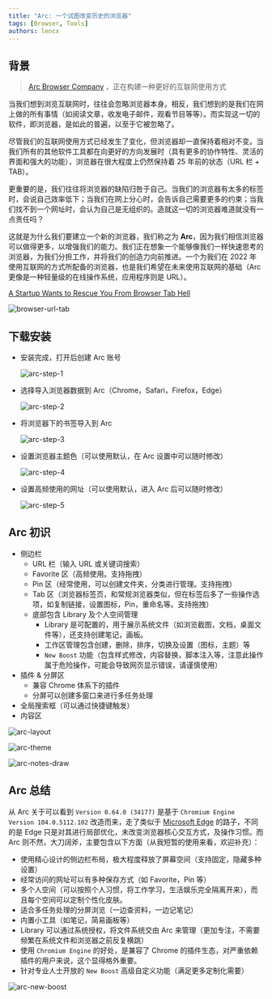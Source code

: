 ```yaml
---
title: "Arc: 一个试图改变历史的浏览器"
tags: [Browser, Tools]
authors: lencx
---
```


## 背景

> [Arc Browser Company](https://thebrowser.company/) ，正在构建一种更好的互联网使用方式

当我们想到浏览互联网时，往往会忽略浏览器本身。相反，我们想到的是我们在网上做的所有事情（如阅读文章，收发电子邮件，观看节目等等）。而实现这一切的软件，即浏览器，是如此的普遍，以至于它被忽略了。

尽管我们的互联网使用方式已经发生了变化，但浏览器却一直保持着相对不变。当我们所有的其他软件工具都在向更好的方向发展时（具有更多的协作特性、灵活的界面和强大的功能），浏览器在很大程度上仍然保持着 25 年前的状态（URL 栏 + TAB）。

更重要的是，我们往往将浏览器的缺陷归咎于自己。当我们的浏览器有太多的标签时，会说自己效率低下；当我们在网上分心时，会告诉自己需要更多的约束；当我们找不到一个网址时，会认为自己是无组织的。造就这一切的浏览器难道就没有一点责任吗？

这就是为什么我们要建立一个新的浏览器，我们称之为 **Arc**，因为我们相信浏览器可以做得更多，以增强我们的能力。我们正在想象一个能够像我们一样快速思考的浏览器，为我们分担工作，并将我们的创造力向前推进。一个为我们在 2022 年使用互联网的方式所配备的浏览器，也是我们希望在未来使用互联网的基础（Arc 更像是一种轻量级的在线操作系统，应用程序则是 URL）。

[A Startup Wants to Rescue You From Browser Tab Hell](https://www.bloomberg.com/news/features/2022-05-27/google-chrome-and-apple-safari-challenged-by-browser-upstart)

![browser-url-tab](./img/browser-url-tab.png)

## 下载安装

<!-- > 目前 `Arc` 并未开放下载，需要进行预约，关注公众号，发送 `arc` 获取预约链接。 -->

- 安装完成，打开后创建 Arc 账号

  ![arc-step-1](./img/arc-step-1.png)

- 选择导入浏览器数据到 Arc（Chrome，Safari，Firefox，Edge）

  ![arc-step-2](./img/arc-step-2.png)

- 将浏览器下的书签导入到 Arc

  ![arc-step-3](./img/arc-step-3.png)

- 设置浏览器主题色（可以使用默认，在 Arc 设置中可以随时修改）

  ![arc-step-4](./img/arc-step-4.png)

- 设置高频使用的网址（可以使用默认，进入 Arc 后可以随时修改）

  ![arc-step-5](./img/arc-step-5.png)

## Arc 初识

- 侧边栏
  - URL 栏（输入 URL 或关键词搜索）
  - Favorite 区（高频使用。支持拖拽）
  - Pin 区（经常使用，可以创建文件夹，分类进行管理。支持拖拽）
  - Tab 区（浏览器标签页，和常规浏览器类似，但在标签后多了一些操作选项，如复制链接，设置图标，Pin，重命名等。支持拖拽）
  - 底部包含 Library 及个人空间管理
    - Library 是可配置的，用于展示系统文件（如浏览截图，文档，桌面文件等），还支持创建笔记，画板。
    - 工作区管理包含创建，删除，排序，切换及设置（图标，主题）等
    - `New Boost`  功能（包含样式修改，内容替换，脚本注入等，注意此操作属于危险操作，可能会导致网页显示错误，请谨慎使用）
- 插件 & 分屏区
  - 兼容 Chrome 体系下的插件
  - 分屏可以创建多窗口来进行多任务处理
- 全局搜索框（可以通过快捷键触发）
- 内容区

![arc-layout](./img/arc-layout.png)

![arc-theme](./img/arc-theme.png)

![arc-notes-draw](./img/arc-notes-draw.png)

## Arc 总结

从 Arc 关于可以看到 `Version 0.64.0 (34177)` 是基于 `Chromium Engine Version 104.0.5112.102` 改造而来，走了类似于 [Microsoft Edge](https://www.microsoft.com/en-us/edge) 的路子，不同的是 Edge 只是对其进行局部优化，未改变浏览器核心交互方式，及操作习惯。而 Arc 则不然，大刀阔斧，主要包含以下方面（从我短暂的使用来看，欢迎补充）：

- 使用精心设计的侧边栏布局，极大程度释放了屏幕空间（支持固定，隐藏多种设置）
- 经常访问的网址可以有多种保存方式（如 Favorite，Pin 等）
- 多个人空间（可以按照个人习惯，将工作学习，生活娱乐完全隔离开来），而且每个空间可以定制个性化皮肤。
- 适合多任务处理的分屏浏览（一边查资料，一边记笔记）
- 内置小工具（如笔记，简易画板等）
- Library 可以通过系统授权，将文件系统交由 Arc 来管理（更加专注，不需要频繁在系统文件和浏览器之前反复横跳）
- 使用 `Chromium Engine` 的好处，是兼容了 Chrome 的插件生态，对严重依赖插件的用户来说，这个显得格外重要。
- 针对专业人士开放的 `New Boost` 高级自定义功能（满足更多定制化需要）

![arc-new-boost](./img/arc-new-boost.png)
